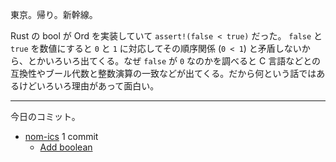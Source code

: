 東京。帰り。新幹線。

Rust の bool が Ord を実装していて `assert!(false < true)` だった。 `false` と `true` を数値にすると `0` と `1` に対応してその順序関係 (`0 < 1`) と矛盾しないから、とかいろいろ出てくる。なぜ `false` が `0` なのかを調べると C 言語などとの互換性やブール代数と整数演算の一致などが出てくる。だから何という話ではあるけどいろいろ理由があって面白い。

---

今日のコミット。

- [nom-ics](https://github.com/bouzuya/nom-ics) 1 commit
  - [Add boolean](https://github.com/bouzuya/nom-ics/commit/d590148e9d18bd233028cde7f1a72419af0e77a8)

